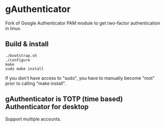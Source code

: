 # gAuthenticator

Fork of Google Authenticator PAM module to get two-factor authentication in linux.

## Build & install
```shell
./bootstrap.sh
./configure
make
sudo make install
```

If you don't have access to "sudo", you have to manually become "root" prior
to calling "make install".

## gAuthenticator is TOTP (time based) Authenticator for desktop

Support multiple accounts.
